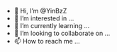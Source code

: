 - 👋 Hi, I’m @YinBzZ
- 👀 I’m interested in ...
- 🌱 I’m currently learning ...
- 💞️ I’m looking to collaborate on ...
- 📫 How to reach me ...

<!---
YinBzZ/YinBzZ is a ✨ special ✨ repository because its `README.md` (this file) appears on your GitHub profile.
You can click the Preview link to take a look at your changes.
--->
